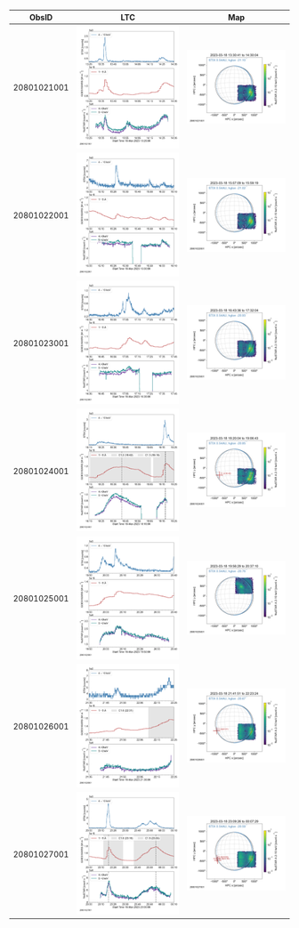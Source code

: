 | ObsID  |  LTC |  Map |
|---|---|---|
|20801021001|![](ltc_20230318_1325_20801021001_ngs.png)|![](map_20230318_1325_20801021001_ngs.png)|
|20801022001|![](ltc_20230318_1500_20801022001_ngs.png)|![](map_20230318_1500_20801022001_ngs.png)|
|20801023001|![](ltc_20230318_1635_20801023001_ngs.png)|![](map_20230318_1635_20801023001_ngs.png)|
|20801024001|![](ltc_20230318_1815_20801024001_ngs.png)|![](map_20230318_1815_20801024001_ngs.png)|
|20801025001|![](ltc_20230318_1950_20801025001_ngs.png)|![](map_20230318_1950_20801025001_ngs.png)|
|20801026001|![](ltc_20230318_2135_20801026001_ngs.png)|![](map_20230318_2135_20801026001_ngs.png)|
|20801027001|![](ltc_20230318_2300_20801027001_ngs.png)|![](map_20230318_2300_20801027001_ngs.png)|
